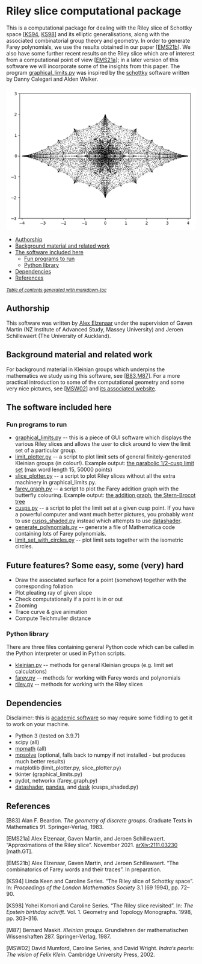 # Riley slice computational package

This is a computational package for dealing with the Riley slice of Schottky space [[KS94](#KS94), [KS98](#KS98)]  and its elliptic
generalisations, along with the associated combinatorial group theory and geometry. In order to generate Farey polynomials, we use the
results obtained in our paper [[EMS21b](#EMS21b)]. We also have some further recent results on the Riley slice which are of interest
from a computational point of view [[EMS21a](#EMS21a)]; in a later version of this software we will incorporate some of the insights
from this paper. The program [graphical_limits.py](graphical_limits.py) was inspired by the [schottky](https://github.com/dannycalegari/schottky)
software written by Danny Calegari and Alden Walker.

![The parabolic Riley slice](riley_slice.png?raw=true "The parabolic Riley slice")

* [Authorship](#authorship)
* [Background material and related work](#background-material-and-related-work)
* [The software included here](#the-software-included-here)
  + [Fun programs to run](#fun-programs-to-run)
  + [Python library](#python-library)
* [Dependencies](#dependencies)
* [References](#references)

<small><i><a href='http://ecotrust-canada.github.io/markdown-toc/'>Table of contents generated with markdown-toc</a></i></small>


## Authorship
This software was written by [Alex Elzenaar](https://aelzenaar.github.io) under the supervision of Gaven Martin (NZ Institute of Advanced Study, Massey University) and Jeroen Schillewaert (The University of Auckland).


## Background material and related work

For background material in Kleinian groups which underpins the mathematics we study using this software, see [[B83](#B83),[M87](#M87)]. For a more
practical introduction to some of the computational geometry and some very nice pictures, see [[MSW02](#MSW02)] and [its associated website](http://klein.math.okstate.edu/IndrasPearls/).

## The software included here

### Fun programs to run

 * [graphical_limits.py](graphical_limits.py) -- this is a piece of GUI software which displays the various Riley slices and allows
   the user to click around to view the limit set of a particular group.
 * [limit_plotter.py](limit_plotter.py) -- a script to plot limit sets of general finitely-generated Kleinian groups (in colour!).
    Example output: [the parabolic 1/2-cusp limit set](cusp12_3.png) (max word length 15, 50000 points)
 * [slice_plotter.py](slice_plotter.py) -- a script to plot Riley slices without all the extra machinery in graphical_limits.py.
 * [farey_graph.py](farey_graph.py) -- a script to plot the Farey addition graph with the butterfly colouring. Example
    output: [the addition graph](farey_graph_coloured.png), [the Stern-Brocot tree](farey_graph_tree.png)
 * [cusps.py](cusps.py) -- a script to plot the limit set at a given cusp point. If you have a powerful computer and want much better pictures, you probably
    want to use [cusps_shaded.py](cusps_shaded.py) instead which attempts to use [datashader](https://datashader.org/).
 * [generate_polynomials.py](generate_polynomials.py) -- generate a file of Mathematica code containing lots of Farey polynomials.
 * [limit_set_with_circles.py](limit_set_with_circles.py) -- plot limit sets together with the isometric circles.

## Future features? Some easy, some (very) hard
 * Draw the associated surface for a point (somehow) together with the corresponding foliation
 * Plot pleating ray of given slope
 * Check computationally if a point is in or out
 * Zooming
 * Trace curve & give animation
 * Compute Teichmuller distance

### Python library
There are three files containing general Python code which can be called in the Python interpreter or used in Python scripts.

 * [kleinian.py](kleinian.py) -- methods for general Kleinian groups (e.g. limit set calculations)
 * [farey.py](farey.py) -- methods for working with Farey words and polynomials
 * [riley.py](riley.py) -- methods for working with the Riley slices


## Dependencies
Disclaimer: this is [academic software](https://academia.stackexchange.com/questions/37370/should-i-share-my-horrible-software) so may require some fiddling to get it to work on your machine.

 * Python 3 (tested on 3.9.7)
 * scipy (all)
 * [mpmath](https://mpmath.org/) (all)
 * [mpsolve](https://numpi.dm.unipi.it/software/mpsolve) (optional, falls back to numpy if not installed - but produces much better results)
 * matplotlib (limit_plotter.py, slice_plotter.py)
 * tkinter (graphical_limits.py)
 * pydot, networkx (farey_graph.py)
 * [datashader](https://datashader.org/), [pandas](https://pandas.pydata.org/), and [dask](https://dask.org/) (cusps_shaded.py)

## References
<a id="B88">[B83]</a>
Alan F. Beardon. *The geometry of discrete groups*. Graduate Texts in Mathematics 91. Springer-Verlag, 1983.

<a id="EMS21a">[EMS21a]</a>
Alex Elzenaar, Gaven Martin, and Jeroen Schillewaert. “Approximations of the Riley slice”. November 2021. [arXiv:2111.03230](https://arxiv.org/abs/2111.03230) [math.GT].

<a id="EMS21b">[EMS21b]</a>
Alex Elzenaar, Gaven Martin, and Jeroen Schillewaert. “The combinatorics of Farey words and their traces”. In preparation.

<a id="KS94">[KS94]</a>
Linda Keen and Caroline Series. “The Riley slice of Schottky space”. In: *Proceedings of the London Mathematics Society* 3.1 (69 1994), pp. 72–90.

<a id="KS98">[KS98]</a>
Yohei Komori and Caroline Series. “The Riley slice revisited”. In: *The Epstein birthday schrift*. Vol. 1. Geometry and Topology Monographs. 1998, pp. 303–316.

<a id="M87">[M87]</a>
Bernard Maskit. *Kleinian groups*. Grundlehren der mathematischen Wissenshaften 287. Springer-Verlag, 1987.

<a id="MSW02">[MSW02]</a>
David Mumford, Caroline Series, and David Wright. *Indra’s pearls: The vision of Felix Klein*. Cambridge University Press, 2002.
